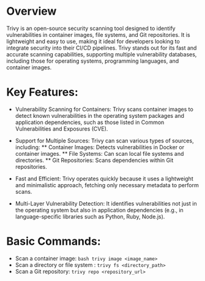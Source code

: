 # Overview
Trivy is an open-source security scanning tool designed to identify vulnerabilities in container images, file systems, and Git repositories. It is lightweight and easy to use, making it ideal for developers looking to integrate security into their CI/CD pipelines. Trivy stands out for its fast and accurate scanning capabilities, supporting multiple vulnerability databases, including those for operating systems, programming languages, and container images.

# Key Features:

* Vulnerability Scanning for Containers: Trivy scans container images to detect known vulnerabilities in the operating system packages and application dependencies, such as those listed in Common Vulnerabilities and Exposures (CVE).
  
* Support for Multiple Sources: Trivy can scan various types of sources, including:
** Container Images: Detects vulnerabilities in Docker or container images.
** File Systems: Can scan local file systems and directories.
** Git Repositories: Scans dependencies within Git repositories.

* Fast and Efficient: Trivy operates quickly because it uses a lightweight and minimalistic approach, fetching only necessary metadata to perform scans.

* Multi-Layer Vulnerability Detection: It identifies vulnerabilities not just in the operating system but also in application dependencies (e.g., in language-specific libraries such as Python, Ruby, Node.js).



# Basic Commands:

* Scan a container image: ```bash trivy image <image_name> ```
* Scan a directory or file system : ``` trivy fs <directory_path> ```
* Scan a Git repository: ``` trivy repo <repository_url> ```
